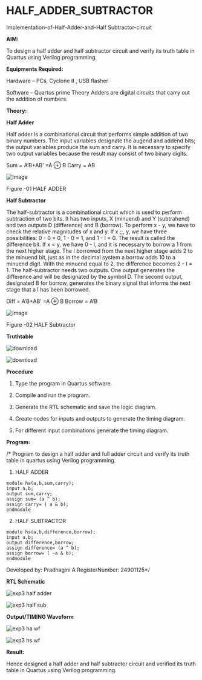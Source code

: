 # HALF_ADDER_SUBTRACTOR

Implementation-of-Half-Adder-and-Half Subtractor-circuit

**AIM:**

To design a half adder and half subtractor circuit and verify its truth table in Quartus using Verilog programming.

**Equipments Required:**

Hardware – PCs, Cyclone II , USB flasher 

Software – Quartus prime Theory Adders are digital circuits that carry out the addition of numbers.

**Theory:**

**Half Adder**

Half adder is a combinational circuit that performs simple addition of two binary numbers. The input variables designate the augend and addend bits; the output variables produce the sum and carry. It is necessary to specify two output variables because the result may consist of two binary digits.

Sum = A’B+AB’ =A ⊕ B Carry = AB

![image](https://github.com/naavaneetha/HALF_ADDER_SUBTRACTOR/assets/154305477/bd4a0b2c-cdbc-4184-ab08-81578f121e1f)

Figure -01 HALF ADDER

**Half Subtractor**

The half-subtractor is a combinational circuit which is used to perform subtraction of two bits. It has two inputs, X (minuend) and Y (subtrahend) and two outputs D (difference) and B (borrow). To perform x - y, we have to check the relative magnitudes of x and y. If x ;;, y, we have three possibilities: 0 - 0 = 0, 1 - 0 = 1, and 1 - I = 0. The result is called the difference bit. If x < y, we have 0 - I, and it is necessary to borrow a 1 from the next higher stage. The I borrowed from the next higher stage adds 2 to the minuend bit, just as in the decimal system a borrow adds 10 to a minuend digit. With the minuend equal to 2, the difference becomes 2 - I = 1. The half-subtractor needs two outputs. One output generates the difference and will be designated by the symbol D. The second output, designated B for borrow, generates the binary signal that informs the next stage that a I has been borrowed. 

Diff = A’B+AB’ =A ⊕ B
Borrow = A’B

 ![image](https://github.com/naavaneetha/HALF_ADDER_SUBTRACTOR/assets/154305477/d76b099c-513f-4e7c-843a-e2fd028a531a)

Figure -02 HALF Subtractor

**Truthtable**

![download](https://github.com/user-attachments/assets/81af5fb4-4f9c-4117-82ad-dd067038dc06)

![download](https://github.com/user-attachments/assets/cee40384-07c4-4cf1-a1c8-96c9db7412ef)

**Procedure**

1.	Type the program in Quartus software.

2.	Compile and run the program.

3.	Generate the RTL schematic and save the logic diagram.

4.	Create nodes for inputs and outputs to generate the timing diagram.

5.	For different input combinations generate the timing diagram.


**Program:**

/* Program to design a half adder and full adder circuit and verify its truth table in quartus using Verilog programming.

1. HALF ADDER
```
module ha(a,b,sum,carry);
input a,b;
output sum,carry;
assign sum= (a ^ b);
assign carry= ( a & b);
endmodule
```
2. HALF SUBTRACTOR
```
module hs(a,b,difference,borrow);
input a,b;
output difference,borrow;
assign difference= (a ^ b);
assign borrow= ( ~a & b);
endmodule
```

Developed by: Pradhagini A RegisterNumber: 24901125*/

**RTL Schematic**

![exp3 half adder](https://github.com/user-attachments/assets/e4d6b4a9-c4c9-41be-bc8e-1ea962846fab)

![exp3 half sub](https://github.com/user-attachments/assets/5160eaf3-78af-4bdf-91ec-ffff5048d130)

**Output/TIMING Waveform**

![exp3 ha wf](https://github.com/user-attachments/assets/41dc4a73-79d1-4c3c-8213-016f7f046a0e)

![exp3 hs wf](https://github.com/user-attachments/assets/c4b71e18-9ee7-47ef-a013-785a78dc2700)

**Result:**

Hence designed a half adder and half subtractor circuit and verified its truth table in Quartus using Verilog programming.
